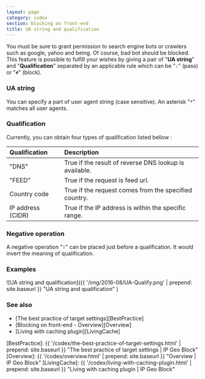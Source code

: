```yaml
---
layout: page
category: codex
section: blocking on front-end
title: UA string and qualification
---
```


You must be sure to grant permission to search engine bots or crawlers such as 
google, yahoo and being. Of course, bad bot should be blocked. This feature is 
possible to fulfill your wishes by giving a pair of "**UA string**" and 
"**Qualification**" separated by an applicable rule which can be "`:`" (pass) 
or "`#`" (block).

### UA string ###

You can specify a part of user agent string (case sensitive). An asterisk "`*`"
matches all user agents.

### Qualification ###

Currently, you can obtain four types of qualification listed bellow :

| Qualification     | Description                                            |
|:------------------|:-------------------------------------------------------|
| "DNS"             | True if the result of reverse DNS lookup is available. |
| "FEED"            | True if the request is feed url.                       |
| Country code      | True if the request comes from the specified country.  |
| IP address (CIDR) | True if the IP address is within the specific range.   |

### Negative operation ###

A negative operation "`!`" can be placed just before a qualification. It would 
invert the meaning of qualification.

### Examples ###

![UA string and qualification]({{ '/img/2016-08/UA-Qualify.png' | prepend: site.baseurl }}
 "UA string and qualification"
)

### See also ###

- [The best practice of target settings][BestPractice]
- [Blocking on front-end - Overview][Overview]
- [Living with caching plugin][LivingCache]

[IP-Geo-Block]: https://wordpress.org/plugins/ip-geo-block/ "WordPress › IP Geo Block « WordPress Plugins"
[BestPractice]: {{ '/codex/the-best-practice-of-target-settings.html' | prepend: site.baseurl }} "The best practice of target settings | IP Geo Block"
[Overview]:     {{ '/codex/overview.html'                             | prepend: site.baseurl }} "Overview | IP Geo Block"
[LivingCache]:  {{ '/codex/living-with-caching-plugin.html'           | prepend: site.baseurl }} "Living with caching plugin | IP Geo Block"
